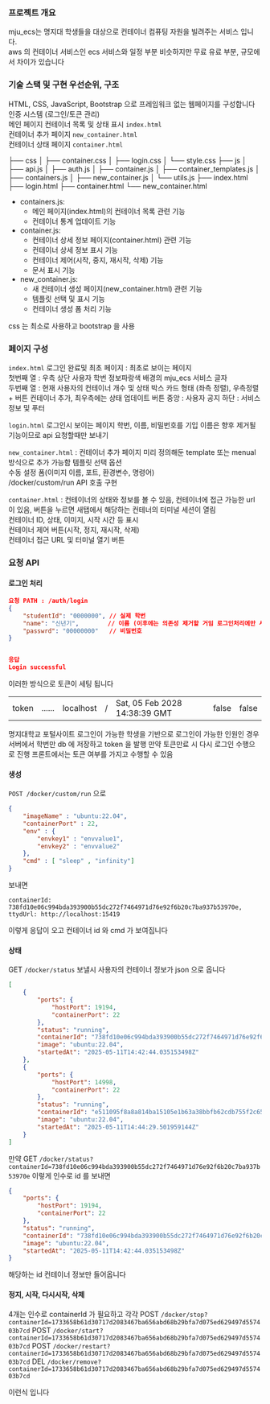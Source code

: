 ### 프로젝트 개요
mju_ecs는 명지대 학생들을 대상으로 컨테이너 컴퓨팅 자원을 빌려주는 서비스 입니다.    
aws  의 컨테이너 서비스인 ecs 서비스와 일정 부분 비슷하지만 무료 유료 부분, 규모에서 차이가 있습니다  

### 기술 스택 및 구현 우선순위, 구조

HTML, CSS, JavaScript, Bootstrap 으로 프레임워크 없는 웹페이지를 구성합니다  
인증 시스템 (로그인/토큰 관리)   
메인 페이지 컨테이너 목록 및 상태 표시 `index.html`  
컨테이너 추가 페이지 `new_container.html`  
컨테이너 상태 페이지 `container.html`  

├── css
│   ├── container.css
│   ├── login.css
│   └── style.css
├── js
│   ├── api.js
│   ├── auth.js
│   ├── container.js
│   ├── container_templates.js
│   ├── containers.js
│   ├── new_container.js
│   └── utils.js
├── index.html
├── login.html
├── container.html
└── new_container.html

- containers.js:
	- 메인 페이지(index.html)의 컨테이너 목록 관련 기능
	- 컨테이너 통계 업데이트 기능
- container.js:
	- 컨테이너 상세 정보 페이지(container.html) 관련 기능
	- 컨테이너 상세 정보 표시 기능
	- 컨테이너 제어(시작, 중지, 재시작, 삭제) 기능
	- 문서 표시 기능
- new_container.js:
	- 새 컨테이너 생성 페이지(new_container.html) 관련 기능
	- 템플릿 선택 및 표시 기능
	- 컨테이너 생성 폼 처리 기능

css 는 최소로 사용하고 bootstrap 을 사용

### 페이지 구성  
`index.html` 로그인 완료및 최초 페이지 : 최초로 보이는 페이지  
첫번째 열 : 우측 상단 사용자 학번 정보파랑색 배경의 mju_ecs 서비스 글자  
두번째 열 : 현재 사용자의 컨테이너 개수 및 상태 박스 카드 형태 (좌측 정렬), 우측정렬 + 버튼 컨테이너 추가,   최우측에는 상태 업데이트 버튼
중앙 : 사용자 공지
하단 : 서비스 정보 및 푸터

`login.html` 로그인시 보이는 페이지
학번, 이름, 비밀번호를 기입
이름은 향후 제거될 기능이므로 api 요청할때만 보내기

`new_container.html` : 컨테이너 추가 페이지 미리 정의해둔 template 또는 menual 방식으로 추가 가능함
템플릿 선택 옵션  
수동 설정 폼(이미지 이름, 포트, 환경변수, 명령어)  
/docker/custom/run API 호출 구현  

`container.html` : 컨테이너의 상태와 정보를 볼 수 있음, 
컨테이너에 접근 가능한 url 이 있음, 버튼을 누르면 새탭에서 해당하는 컨테너의 터미널 세션이 열림  
컨테이너 ID, 상태, 이미지, 시작 시간 등 표시  
컨테이너 제어 버튼(시작, 정지, 재시작, 삭제)  
컨테이너 접근 URL 및 터미널 열기 버튼  

### 요청 API

#### 로그인 처리
```json
요청 PATH : /auth/login
{
    "studentId": "0000000", // 실제 학번
    "name": "신년기",        // 이름 (이후에는 의존성 제거할 거임 로그인처리에만 사용하고 실제 사용은 x)
    "passwrd": "00000000"   // 비밀번호
}


응답
Login successful
```


이러한 방식으로 토큰이 세팅 됩니다

|       |        |           |     |                               |       |       |
| ----- | ------ | --------- | --- | ----------------------------- | ----- | ----- |
| token | ...... | localhost | /   | Sat, 05 Feb 2028 14:38:39 GMT | false | false |
명지대학교 포털사이트 로그인이 가능한 학생을 기반으로 로그인이 가능한 인원인 경우 서버에서 학번만 db 에 저장하고 token 을 발행 만약 토큰만료 시 다시 로그인 수행으로 진행 프론트에서는 토큰 여부를 가지고 수행할 수 있음

#### 생성
`POST /docker/custom/run` 으로 
```json
{
    "imageName" : "ubuntu:22.04",
    "containerPort" : 22,
    "env" : {
        "envkey1" : "envvalue1",
        "envkey2" : "envvalue2"
    },
    "cmd" : [ "sleep" , "infinity"]
}
```

보내면 
```
containerId: 738fd10e06c994bda393900b55dc272f7464971d76e92f6b20c7ba937b53970e, ttydUrl: http://localhost:15419
```

이렇게 응답이 오고 컨테이너 id 와 cmd 가 보여집니다
#### 상태
GET `/docker/status` 보낼시 사용자의 컨테이너 정보가 json 으로 옵니다
```json
[
    {
        "ports": {
            "hostPort": 19194,
            "containerPort": 22
        },
        "status": "running",
        "containerId": "738fd10e06c994bda393900b55dc272f7464971d76e92f6b20c7ba937b53970e",
        "image": "ubuntu:22.04",
        "startedAt": "2025-05-11T14:42:44.035153498Z"
    },
    {
        "ports": {
            "hostPort": 14998,
            "containerPort": 22
        },
        "status": "running",
        "containerId": "e511095f8a8a814ba15105e1b63a38bbfb62cdb755f2c65c1e23e49bc7397b73",
        "image": "ubuntu:22.04",
        "startedAt": "2025-05-11T14:44:29.501959144Z"
    }
]
```
만약
GET `/docker/status?containerId=738fd10e06c994bda393900b55dc272f7464971d76e92f6b20c7ba937b53970e`
이렇게 인수로 id 를 보내면 
```json
{
    "ports": {
        "hostPort": 19194,
        "containerPort": 22
    },
    "status": "running",
    "containerId": "738fd10e06c994bda393900b55dc272f7464971d76e92f6b20c7ba937b53970e",
    "image": "ubuntu:22.04",
    "startedAt": "2025-05-11T14:42:44.035153498Z"
}
```
해당하는 id 컨테이너 정보만 들어옵니다


#### 정지, 시작, 다시시작, 삭제
4개는 
인수로 containerId 가 필요하고
각각
POST `/docker/stop?containerId=1733658b61d30717d2083467ba656abd68b29bfa7d075ed629497d557403b7cd`
POST `/docker/start?containerId=1733658b61d30717d2083467ba656abd68b29bfa7d075ed629497d557403b7cd`
POST `/docker/restart?containerId=1733658b61d30717d2083467ba656abd68b29bfa7d075ed629497d557403b7cd`
DEL `/docker/remove?containerId=1733658b61d30717d2083467ba656abd68b29bfa7d075ed629497d557403b7cd`

이런식 입니다

